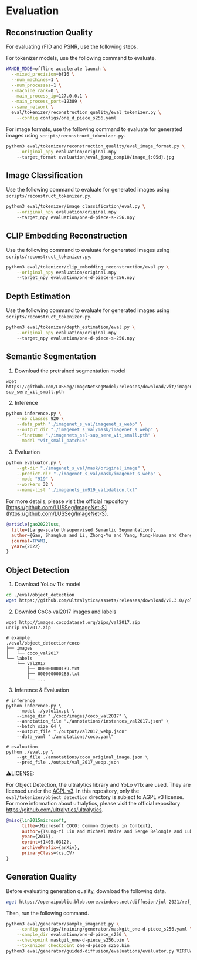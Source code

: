 # Evaluation

## Reconstruction Quality
For evaluating rFID and PSNR, use the following steps.

For tokenizer models, use the following command to evaluate.

```bash
WANDB_MODE=offline accelerate launch \
  --mixed_precision=bf16 \
  --num_machines=1 \
  --num_processes=1 \
  --machine_rank=0 \
  --main_process_ip=127.0.0.1 \
  --main_process_port=12389 \
  --same_network \
  eval/tokenizer/reconstruction_quality/eval_tokenizer.py \
    --config configs/one_d_piece_s256.yaml
```

For image formats, use the following command to evaluate for generated images using `scripts/reconstruct_tokenizer.py`.

```bash
python3 eval/tokenizer/reconstruction_quality/eval_image_format.py \
    --original_npy evaluation/original.npy
    --target_format evaluation/eval_jpeg_comp10/image_{:05d}.jpg
```

## Image Classification
Use the following command to evaluate for generated images using `scripts/reconstruct_tokenizer.py`.

```bash
python3 eval/tokenizer/image_classification/eval.py \
    --original_npy evaluation/original.npy
    --target_npy evaluation/one-d-piece-s-256.npy
```


## CLIP Embedding Reconstruction
Use the following command to evaluate for generated images using `scripts/reconstruct_tokenizer.py`.

```bash
python3 eval/tokenizer/clip_embedding_reconstruction/eval.py \
    --original_npy evaluation/original.npy
    --target_npy evaluation/one-d-piece-s-256.npy
```

## Depth Estimation
Use the following command to evaluate for generated images using `scripts/reconstruct_tokenizer.py`.

```bash
python3 eval/tokenizer/depth_estimation/eval.py \
    --original_npy evaluation/original.npy
    --target_npy evaluation/one-d-piece-s-256.npy
```

## Semantic Segmentation

1. Download the pretrained segmentation model

```
wget https://github.com/LUSSeg/ImageNetSegModel/releases/download/vit/imagenets_ssl-sup_sere_vit_small.pth
```

2. Inference 

```bash
python inference.py \
    --nb_classes 920 \
    --data_path "./imagenet_s_val/imagenet_s_webp" \
    --output_dir "./imagenet_s_val/mask/imagenet_s_webp" \
    --finetune "./imagenets_ssl-sup_sere_vit_small.pth" \
    --model "vit_small_patch16"
```

3. Evaluation

```bash
python evaluator.py \
    --gt-dir "./imagenet_s_val/mask/original_image" \
    --predict-dir "./imagenet_s_val/mask/imagenet_s_webp" \
    --mode "919" \
    --workers 32 \
    --name-list "./imagenets_im919_validation.txt"
```

For more details, please visit the official repository [https://github.com/LUSSeg/ImageNet-S](https://github.com/LUSSeg/ImageNet-S).


```bibtex
@article{gao2022luss,
  title={Large-scale Unsupervised Semantic Segmentation},
  author={Gao, Shanghua and Li, Zhong-Yu and Yang, Ming-Hsuan and Cheng, Ming-Ming and Han, Junwei and Torr, Philip},
  journal=TPAMI,
  year={2022}
}
```

## Object Detection

1. Download YoLov 11x model

```bash
cd ./eval/object_detection
wget https://github.com/ultralytics/assets/releases/download/v8.3.0/yolo11x.pt
```

2. Downlod CoCo val2017 images and labels

```
wget http://images.cocodataset.org/zips/val2017.zip
unzip val2017.zip

# example
./eval/object_detection/coco
├── images
│   └── coco_val2017
└── labels
    └── val2017
        ├── 000000000139.txt
        ├── 000000000285.txt
        └── ...
```

3. Inference & Evaluation

```
# inference
python inference.py \
    --model ./yolo11x.pt \
    --image_dir "./coco/images/coco_val2017" \
    --annotation_file "./annotations/instances_val2017.json" \
    --batch_size 64 \
    --output_file "./output/val2017_webp.json" 
    --data_yaml "./annotations/coco.yaml"
    
# evaluation
python ./eval.py \
    --gt_file ./annotations/coco_original_image.json \
    --pred_file ./output/val_2017_webp.json
```

⚠️LICENSE:

For Object Detection, the ultralytics library and YoLo v11x are used. They are licensed under the [AGPL v3](./tokenizer/object_detection/LICENSE). In this repository, only the `eval/tokenizer/object_detection` directory is subject to AGPL v3 license.
For more information about ultralytics, please visit the official repository https://github.com/ultralytics/ultralytics.

```bibtex
@misc{lin2015microsoft,
      title={Microsoft COCO: Common Objects in Context},
      author={Tsung-Yi Lin and Michael Maire and Serge Belongie and Lubomir Bourdev and Ross Girshick and James Hays and Pietro Perona and Deva Ramanan and C. Lawrence Zitnick and Piotr Dollár},
      year={2015},
      eprint={1405.0312},
      archivePrefix={arXiv},
      primaryClass={cs.CV}
}
```

## Generation Quality
Before evaluating generation quality, download the following data.
```bash
wget https://openaipublic.blob.core.windows.net/diffusion/jul-2021/ref_batches/imagenet/256/VIRTUAL_imagenet256_labeled.npz
```

Then, run the following command.
```bash
python3 eval/generator/sample_imagenet.py \
    --config configs/training/generator/maskgit_one-d-piece_s256.yaml \
    --sample_dir evaluation/one-d-piece_s256 \
    --checkpoint maskgit_one-d-piece_s256.bin \
    --tokenizer_checkpoint one-d-piece_s256.bin
python3 eval/generator/guided-diffusion/evaluations/evaluator.py VIRTUAL_imagenet256_labeled.npz evaluation/one-d-piece_s256/one_d_piece_s256.npz
```
